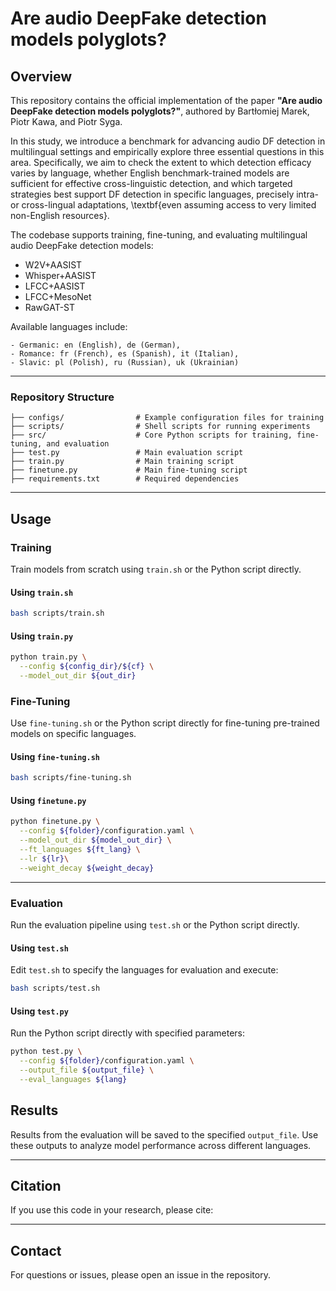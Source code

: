 # Are audio DeepFake detection models polyglots?

## Overview
This repository contains the official implementation of the paper **"Are audio DeepFake detection models polyglots?"**, authored by Bartłomiej Marek, Piotr Kawa, and Piotr Syga.

In this study, we introduce a benchmark for advancing audio DF detection in multilingual settings and empirically explore three essential questions in this area.  Specifically, we aim to check the extent to which detection efficacy varies by language, whether English benchmark-trained models are sufficient for effective cross-linguistic detection, and which targeted strategies best support DF detection in specific languages, precisely intra- or cross-lingual adaptations, \textbf{even assuming access to very limited non-English resources}. 

The codebase supports training, fine-tuning, and evaluating multilingual audio DeepFake detection models:
- W2V+AASIST
- Whisper+AASIST
- LFCC+AASIST
- LFCC+MesoNet
- RawGAT-ST

Available languages include:

```
- Germanic: en (English), de (German),  
- Romance: fr (French), es (Spanish), it (Italian),  
- Slavic: pl (Polish), ru (Russian), uk (Ukrainian) 
```

---

### Repository Structure
```
├── configs/                # Example configuration files for training
├── scripts/                # Shell scripts for running experiments
├── src/                    # Core Python scripts for training, fine-tuning, and evaluation
├── test.py                 # Main evaluation script
├── train.py                # Main training script
├── finetune.py             # Main fine-tuning script
├── requirements.txt        # Required dependencies
```
---

## Usage

### Training
Train models from scratch using `train.sh` or the Python script directly.

#### Using `train.sh`
```bash
bash scripts/train.sh
```

#### Using `train.py`
```bash
python train.py \
  --config ${config_dir}/${cf} \
  --model_out_dir ${out_dir}
```


### Fine-Tuning
Use `fine-tuning.sh` or the Python script directly for fine-tuning pre-trained models on specific languages.

#### Using `fine-tuning.sh`
```bash
bash scripts/fine-tuning.sh
```

#### Using `finetune.py`
```bash
python finetune.py \
  --config ${folder}/configuration.yaml \
  --model_out_dir ${model_out_dir} \
  --ft_languages ${ft_lang} \
  --lr ${lr}\
  --weight_decay ${weight_decay}
```

---


### Evaluation
Run the evaluation pipeline using `test.sh` or the Python script directly.

#### Using `test.sh`
Edit `test.sh` to specify the languages for evaluation and execute:
```bash
bash scripts/test.sh
```

#### Using `test.py`
Run the Python script directly with specified parameters:
```bash
python test.py \
  --config ${folder}/configuration.yaml \
  --output_file ${output_file} \
  --eval_languages ${lang}
```


## Results
Results from the evaluation will be saved to the specified `output_file`. Use these outputs to analyze model performance across different languages.

---

## Citation
If you use this code in your research, please cite:


---

## Contact
For questions or issues, please open an issue in the repository.